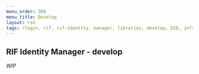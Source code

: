 ```yaml
---
menu_order: 300
menu_title: Develop
layout: rsk
tags: rlogin, rif, rif-identity, manager, libraries, develop, DID, infrastructure, mobile, protocols, mvp, design, rbtc, defi, decentralized, quick-start, guides, tutorial, networks, dapps, tools, rootstock, rsk, ethereum, smart-contracts, install, get-started, how-to, mainnet, testnet, contracts, wallets, web3, crypto
---
```


## RIF Identity Manager - develop

*WIP*
